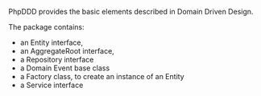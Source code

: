 PhpDDD provides the basic elements described in Domain Driven Design.

The package contains:
- an Entity interface,
- an AggregateRoot interface,
- a Repository interface
- a Domain Event base class
- a Factory class, to create an instance of an Entity
- a Service interface